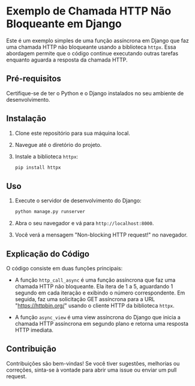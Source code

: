 # Exemplo de Chamada HTTP Não Bloqueante em Django

Este é um exemplo simples de uma função assíncrona em Django que faz uma chamada HTTP não bloqueante usando a biblioteca `httpx`. Essa abordagem permite que o código continue executando outras tarefas enquanto aguarda a resposta da chamada HTTP.

## Pré-requisitos

Certifique-se de ter o Python e o Django instalados no seu ambiente de desenvolvimento.

## Instalação

1. Clone este repositório para sua máquina local.

2. Navegue até o diretório do projeto.

3. Instale a biblioteca `httpx`:
    ```bash
    pip install httpx
    ```

## Uso

1. Execute o servidor de desenvolvimento do Django:
    ```bash
    python manage.py runserver
    ```

2. Abra o seu navegador e vá para `http://localhost:8000`.

3. Você verá a mensagem "Non-blocking HTTP request!" no navegador.

## Explicação do Código

O código consiste em duas funções principais:

- A função `http_call_async` é uma função assíncrona que faz uma chamada HTTP não bloqueante. Ela itera de 1 a 5, aguardando 1 segundo em cada iteração e exibindo o número correspondente. Em seguida, faz uma solicitação GET assíncrona para a URL "https://httpbin.org/" usando o cliente HTTP da biblioteca `httpx`.

- A função `async_view` é uma view assíncrona do Django que inicia a chamada HTTP assíncrona em segundo plano e retorna uma resposta HTTP imediata.

## Contribuição

Contribuições são bem-vindas! Se você tiver sugestões, melhorias ou correções, sinta-se à vontade para abrir uma issue ou enviar um pull request.
